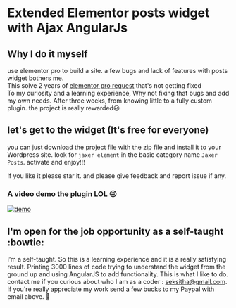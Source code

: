 # Extended Elementor posts widget with Ajax AngularJs
## Why I do it myself
use elementor pro to build a site. a few bugs and lack of features with posts widget bothers me. \
This solve 2 years of [elementor pro request](https://github.com/elementor/elementor/issues/1284) that's not getting fixed\
To my curiosity and a learning experience, Why not fixing that bugs and add my own needs. After three weeks, from knowing little to a fully custom plugin. the project is really rewarded:smiley: 



## let's get to the widget (It's free for everyone)

you can just download the project file with the zip file and install it to your Wordpress site. 
look for `jaxer element` in the basic category name `Jaxer Posts`. activate and enjoy!!!

If you like it please star it. and please give feedback and report issue if any.


### A video demo the plugin LOL :stuck_out_tongue_winking_eye:

<div align="left">
  <a href=http://www.youtube.com/watch?v=GFzOiX4XlA4" >
    <img src="http://img.youtube.com/vi/GFzOiX4XlA4/0.jpg" alt="demo">
  </a>
</div>

## I'm open for the job opportunity as a self-taught :bowtie:
I’m a self-taught. So this is a learning experience and it is a really satisfying result. Printing 3000 lines of code trying to understand the widget from the ground up and using AngularJS to add functionality. This is what I like to do. 
contact me if you curious about who I am as a coder : seksitha@gmail.com.\
If you're really appreciate my work send a few bucks to my Paypal with email above. :pray:
